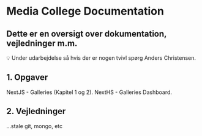 # Media College Documentation

## Dette er en oversigt over dokumentation, vejledninger m.m.

:bulb: Under udarbejdelse så hvis der er nogen tvivl spørg Anders Christensen.

## 1. Opgaver

NextJS - Galleries (Kapitel 1 og 2).
NextHS - Galleries Dashboard.


## 2. Vejledninger
  ...stale git, mongo, etc

